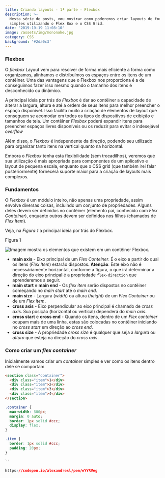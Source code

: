 ```yaml
---
title: Criando layouts - 1ª parte - Flexbox
description: >-
  Nesta série de posts, vou mostrar como poderemos criar layouts de forma
  simples utilizando o Flex Box e o CSS Grid.
date: '2019-10-19 11:08:10'
image: /assets/img/mononoke.jpg
category: CSS
background: '#2da0c3'
---
```

### Flexbox

O _flexbox_ Layout vem para resolver de forma mais eficiente a forma como organizamos, alinhamos e distribuímos os espaços entre os itens de um contêiner. Uma das vantagens que o Flexbox nos proporciona é a de conseguimos fazer isso mesmo quando o tamanho dos itens é desconhecido ou dinâmico.

A principal ideia por trás do _Flexbox_ é dar ao contêiner a capacidade de alterar a largura, altura e até a ordem de seus itens para melhor preencher o espaço disponível. Isso facilita muito a criação de elementos de layout que conseguem se acomodar em todos os tipos de dispositivos de exibição e tamanhos de tela. Um contêiner _Flexbox_ poderá expandir itens para preencher espaços livres disponíveis ou os reduzir para evitar o indesejável _overflow_

Além disso, o _Flexbox_ é independente da direção, podendo seu utilizado para organizar tanto itens na vertical quanto na horizontal. 

Embora o _Flexbox_ tenha esta flexibilidade (sem trocadilhos), veremos que sua utilização é mais apropriada para componentes de um aplicativo e layout de pequena escala, enquanto que o CSS grid (que também irei falar posteriormente) fornecerá suporte maior para a criação de layouts mais complexos.

### Fundamentos

O _Flexbox_ é um módulo inteiro, não apenas uma propriedade, assim envolve diversas coisas, incluindo um conjunto de propriedades. Alguns deles devem ser definidos no contêiner (elemento pai, conhecido com _Flex Container_), enquanto outros devem ser definidos nos filhos (chamados de _Flex Item_).

Veja, na _Figura 1_ a principal ideia por trás do Flexbox.

Figura 1

![Imagem mostra os elementos que existem em um contêiner Flexbox.](/assets/img/flexbox.jpg "Fundamentos do Flexbox")

* **main axis** - Eixo principal de um _Flex Conteiner_. É o eixo a partir do qual os itens (_Flex Item_) estarão dispostos. **Atenção**: Este eixo não é necessáriamente horizontal, conforme a figura, o que irá determinar a direção do eixo principal é a propriedade ```flex-direction``` que aprenderemos a seguir.
* **main start** e **main end** - Os _flex item_ serão dispostos no contêiner começando no _main start_ até o _main end_.
* **main size** - Largura (_width_) ou altura (_height_) de um _Flex Container_ ou de um _Flex item_.
* **cross axis** - Eixo perpendicular ao eixo principal é chamado de _cross axis_. Sua posição (horizontal ou vertical) dependerá do _main axis_.
* **cross start** e **cross end** - Quando os itens, dentro de um _Flex container_ ocupam mais de uma linha, estas são colocadas no contêiner iniciando no _cross start_ em direção ao _cross end_.
* **cross size** - A propriedade _cross size_ é qualquer que seja a _largura_ ou _altura_ que esteja na direção do _cross axis_.

### Como criar um _flex container_

Inicialmente vamos criar um _container_ simples e ver como os itens dentro dele se comportam.

```html
<section class="container">
  <div class="item">1</div>
  <div class="item">2</div>
  <div class="item">3</div>
  <div class="item">4</div>
</section>
```
```css
.container {
  max-width: 800px;
  margin: 0 auto;
  border: 1px solid #ccc;
  display: flex;
}

.item {
  border: 1px solid #ccc;
  padding: 20px;
}

``

https://codepen.io/alexandresl/pen/eYYRVeg

